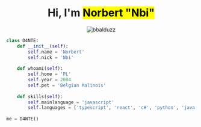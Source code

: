 <h1 align="center">Hi, I'm <mark>Norbert "Nbi"</mark></h1>
<p align="center"> <img src="https://komarev.com/ghpvc/?username=demon981&label=Profile%20views&color=0e75b6&style=flat" alt="bbalduzz" /> </p>

```python
class D4NTE:
    def __init__(self):
        self.name = 'Norbert'
        self.nick = 'Nbi'
    
    def whoami(self):
        self.home = 'PL'
        self.year = 2004
        self.pet = 'Belgian Malinois'
    
    def skills(self):
        self.mainlanguage = 'javascript'
        self.languages = ['typescript', 'react', 'c#', 'python', 'java', 'c++', 'php', 'html', 'css', 'lua']
        
me = D4NTE()
```
